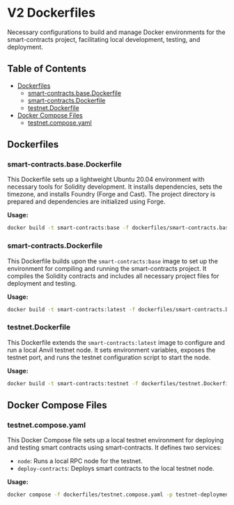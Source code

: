 # V2 Dockerfiles

Necessary configurations to build and manage Docker environments for the smart-contracts project, facilitating local development, testing, and deployment.

## Table of Contents

- [Dockerfiles](#dockerfiles)
  - [smart-contracts.base.Dockerfile](#smart-contractsbasedockerfile)
  - [smart-contracts.Dockerfile](#smart-contractsdockerfile)
  - [testnet.Dockerfile](#testnetdockerfile)
- [Docker Compose Files](#docker-compose-files)
  - [testnet.compose.yaml](#testnetcomposeyaml)

## Dockerfiles

### smart-contracts.base.Dockerfile

This Dockerfile sets up a lightweight Ubuntu 20.04 environment with necessary tools for Solidity development. It installs dependencies, sets the timezone, and installs Foundry (Forge and Cast). The project directory is prepared and dependencies are initialized using Forge.

**Usage:**
```bash
docker build -t smart-contracts:base -f dockerfiles/smart-contracts.base.Dockerfile .
```

### smart-contracts.Dockerfile

This Dockerfile builds upon the `smart-contracts:base` image to set up the environment for compiling and running the smart-contracts project. It compiles the Solidity contracts and includes all necessary project files for deployment and testing.

**Usage:**
```bash
docker build -t smart-contracts:latest -f dockerfiles/smart-contracts.Dockerfile .
```

### testnet.Dockerfile

This Dockerfile extends the `smart-contracts:latest` image to configure and run a local Anvil testnet node. It sets environment variables, exposes the testnet port, and runs the testnet configuration script to start the node.

**Usage:**
```bash
docker build -t smart-contracts:testnet -f dockerfiles/testnet.Dockerfile .
```

## Docker Compose Files

### testnet.compose.yaml

This Docker Compose file sets up a local testnet environment for deploying and testing smart contracts using smart-contracts. It defines two services:
- `node`: Runs a local RPC node for the testnet.
- `deploy-contracts`: Deploys smart contracts to the local testnet node.

**Usage:**
```bash
docker compose -f dockerfiles/testnet.compose.yaml -p testnet-deployment up
```